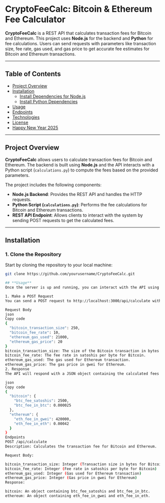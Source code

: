 # **CryptoFeeCalc: Bitcoin & Ethereum Fee Calculator**

**CryptoFeeCalc** is a REST API that calculates transaction fees for Bitcoin and Ethereum. This project uses **Node.js** for the backend and **Python** for fee calculations. Users can send requests with parameters like transaction size, fee rate, gas used, and gas price to get accurate fee estimates for Bitcoin and Ethereum transactions.

---

## **Table of Contents**

- [Project Overview](#project-overview)
- [Installation](#installation)
  - [Install Dependencies for Node.js](#install-dependencies-for-nodejs)
  - [Install Python Dependencies](#install-python-dependencies)
- [Usage](#usage)
- [Endpoints](#endpoints)
- [Technologies](#technologies)
- [License](#license)
- [Happy New Year 2025](#happy-new-year-2025)

---

## **Project Overview**

**CryptoFeeCalc** allows users to calculate transaction fees for Bitcoin and Ethereum. The backend is built using **Node.js** and the API interacts with a Python script (`calculations.py`) to compute the fees based on the provided parameters.

The project includes the following components:

- **Node.js Backend**: Provides the REST API and handles the HTTP requests.
- **Python Script (`calculations.py`)**: Performs the fee calculations for Bitcoin and Ethereum transactions.
- **REST API Endpoint**: Allows clients to interact with the system by sending POST requests to get the calculated fees.

---

## **Installation**

### 1. Clone the Repository

Start by cloning the repository to your local machine:

```bash
git clone https://github.com/yourusername/CryptoFeeCalc.git

## **Usage**
Once the server is up and running, you can interact with the API using Postman or any HTTP client.

1. Make a POST Request
You can send a POST request to http://localhost:3000/api/calculate with the following data format:

Request Body
json
Copy code
{
  "bitcoin_transaction_size": 250,
  "bitcoin_fee_rate": 10,
  "ethereum_gas_used": 21000,
  "ethereum_gas_price": 20
}
bitcoin_transaction_size: The size of the Bitcoin transaction in bytes.
bitcoin_fee_rate: The fee rate in satoshis per byte for Bitcoin.
ethereum_gas_used: The gas used for Ethereum transaction.
ethereum_gas_price: The gas price in gwei for Ethereum.
2. Response
The API will respond with a JSON object containing the calculated fees for Bitcoin and Ethereum:

json
Copy code
{
  "bitcoin": {
    "btc_fee_satoshis": 2500,
    "btc_fee_in_btc": 0.000025
  },
  "ethereum": {
    "eth_fee_in_gwei": 420000,
    "eth_fee_in_eth": 0.00042
  }
}
Endpoints
POST /api/calculate
Description: Calculates the transaction fee for Bitcoin and Ethereum.

Request Body:

bitcoin_transaction_size: Integer (Transaction size in bytes for Bitcoin)
bitcoin_fee_rate: Integer (Fee rate in satoshis per byte for Bitcoin)
ethereum_gas_used: Integer (Gas used for Ethereum transaction)
ethereum_gas_price: Integer (Gas price in gwei for Ethereum)
Response:

bitcoin: An object containing btc_fee_satoshis and btc_fee_in_btc.
ethereum: An object containing eth_fee_in_gwei and eth_fee_in_eth.
